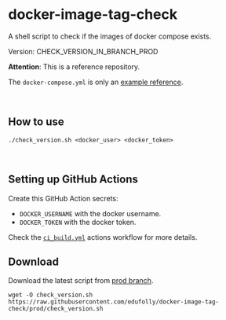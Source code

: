 # docker-image-tag-check

A shell script to check if the images of docker compose exists.

Version: CHECK_VERSION_IN_BRANCH_PROD

**Attention**: This is a reference repository.

The `docker-compose.yml` is only an [example reference](https://github.com/taigaio/taiga-docker/blob/47c73d1a24a98f1d1200af4ff0abb96c18745e21/docker-compose.yml). 

</br>

## How to use

```shell
./check_version.sh <docker_user> <docker_token>
```

</br>

## Setting up GitHub Actions

Create this GitHub Action secrets:

 - `DOCKER_USERNAME` with the docker username.
 - `DOCKER_TOKEN` with the docker token.

Check the [`ci_build.yml`](https://github.com/edufolly/docker-image-tag-check/blob/main/.github/workflows/ci_build.yml) actions workflow for more details.

## Download

Download the latest script from [prod branch](https://raw.githubusercontent.com/edufolly/docker-image-tag-check/prod/check_version.sh).

```shell
wget -O check_version.sh https://raw.githubusercontent.com/edufolly/docker-image-tag-check/prod/check_version.sh
```
